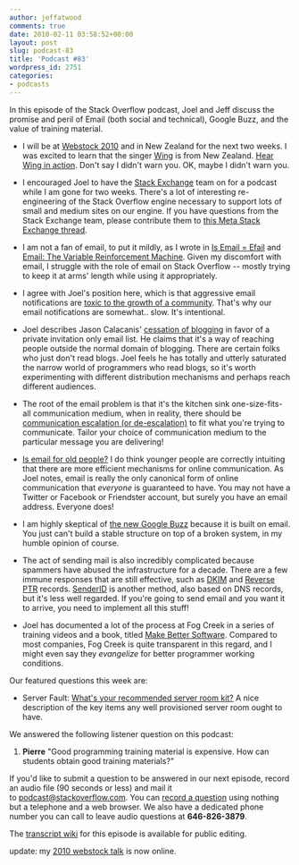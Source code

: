 ```yaml
---
author: jeffatwood
comments: true
date: 2010-02-11 03:58:52+00:00
layout: post
slug: podcast-83
title: 'Podcast #83'
wordpress_id: 2751
categories:
- podcasts
---
```


In this episode of the Stack Overflow podcast, Joel and Jeff discuss the promise and peril of Email (both social and technical), Google Buzz, and the value of training material.



	
  * I will be at [Webstock 2010](http://www.webstock.org.nz/10/speakers/) and in New Zealand for the next two weeks. I was excited to learn that the singer [Wing](http://en.wikipedia.org/wiki/Wing_(singer)) is from New Zealand. [Hear Wing in action](http://www.youtube.com/watch?v=IoYrBdw-aDg). Don't say I didn't warn you. OK, maybe I didn't warn you.

	
  * I encouraged Joel to have the [Stack Exchange](http://stackexchange.com) team on for a podcast while I am gone for two weeks. There's a lot of interesting re-engineering of the Stack Overflow engine necessary to support lots of small and medium sites on our engine. If you have questions from the Stack Exchange team, please contribute them to [this Meta Stack Exchange thread](http://meta.stackexchange.com/questions/4264/stack-exchange-team-questions-for-podcast-84).

	
  * I am not a fan of email, to put it mildly, as I wrote in [Is Email = Efail](http://www.codinghorror.com/blog/archives/001191.html) and [Email: The Variable Reinforcement Machine](http://www.codinghorror.com/blog/archives/001302.html). Given my discomfort with email, I struggle with the role of email on Stack Overflow -- mostly trying to keep it at arms' length while using it appropriately.

	
  * I agree with Joel's position here, which is that aggressive email notifications are [toxic to the growth of a community](http://discuss.joelonsoftware.com/default.asp?joel.3.4511.8). That's why our email notifications are somewhat.. slow. It's intentional.

	
  * Joel describes Jason Calacanis' [cessation of blogging](http://calacanis.com/2008/07/11/official-announcement-regarding-my-retirement-from-blogging/) in favor of a private invitation only email list. He claims that it's a way of reaching people outside the normal domain of blogging. There are certain folks who just don't read blogs. Joel feels he has totally and utterly saturated the narrow world of programmers who read blogs, so it's worth experimenting with different distribution mechanisms and perhaps reach different audiences.

	
  * The root of the email problem is that it's the kitchen sink one-size-fits-all communication medium, when in reality, there should be [communication escalation (or de-escalation)](http://www.codinghorror.com/blog/archives/001064.html) to fit what you're trying to communicate. Tailor your choice of communication medium to the particular message you are delivering!

	
  * [Is email for old people?](http://www.techdirt.com/articles/20071114/144228.shtml) I do think younger people are correctly intuiting that there are more efficient mechanisms for online communication. As Joel notes, email is really the only canonical form of online communication that _everyone_ is guaranteed to have. You may not have a Twitter or Facebook or Friendster account, but surely you have an email address. Everyone does!

	
  * I am highly skeptical of [the new Google Buzz](http://radar.oreilly.com/2010/02/google-buzz-re-invents-gmail.html) because it is built on email. You just can't build a stable structure on top of a broken system, in my humble opinion of course.

	
  * The act of sending mail is also incredibly complicated because spammers have abused the infrastructure for a decade. There are a few immune responses that are still effective, such as [DKIM](http://en.wikipedia.org/wiki/DomainKeys_Identified_Mail) and [Reverse PTR](http://www.menandmice.com/knowledgehub/dnsqa/56/) records. [SenderID](http://en.wikipedia.org/wiki/Sender_ID) is another method, also based on DNS records, but it's less well regarded. If you're going to send email and you want it to arrive, you need to implement all this stuff!

	
  * Joel has documented a lot of the process at Fog Creek in a series of training videos and a book, titled [Make Better Software](http://training.fogcreek.com/). Compared to most companies, Fog Creek is quite transparent in this regard, and I might even say they _evangelize_ for better programmer working conditions.


Our featured questions this week are:

	
  * Server Fault: [What's your recommended server room kit?](http://serverfault.com/questions/102038/server-room-kit) A nice description of the key items any well provisioned server room ought to have.


We answered the following listener question on this podcast:

	
  1. **Pierre** "Good programming training material is expensive. How can students obtain good training materials?"


If you'd like to submit a question to be answered in our next episode, record an audio file (90 seconds or less) and mail it to [podcast@stackoverflow.com](mailto:podcast@stackoverflow.com). You can [record a question](http://blog.stackoverflow.com/index.php/2008/05/recording-podcast-questions-using-your-telephone/) using nothing but a telephone and a web browser. We also have a dedicated phone number you can call to leave audio questions at **646-826-3879**.

The [transcript wiki](https://stackoverflow.fogbugz.com/default.asp?W29133) for this episode is available for public editing.

update: my [2010 webstock talk](http://www.webstock.org.nz/talks/speakers/jeff-atwood/stack-overflow-building-social-software-anti-socia/) is now online.



